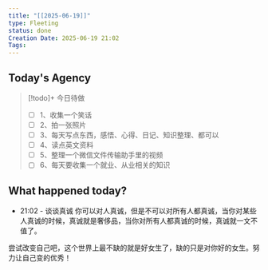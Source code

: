 ```yaml
---
title: "[[2025-06-19]]"
type: Fleeting
status: done
Creation Date: 2025-06-19 21:02
Tags:
---
```

## Today's Agency
> [!todo]+ 今日待做
> - [ ] 1、收集一个笑话
> - [ ] 2、拍一张照片
> - [ ] 3、每天写点东西，感悟、心得、日记、知识整理、都可以
> - [ ] 4、读点英文资料
> - [ ] 5、整理一个微信文件传输助手里的视频
> - [ ] 6、每天要收集一个就业、从业相关的知识

## What happened today?
- 21:02 - 谈谈真诚
你可以对人真诚，但是不可以对所有人都真诚，当你对某些人真诚的时候，真诚就是奢侈品，当你对所有人都真诚的时候，真诚就一文不值了。

尝试改变自己吧，这个世界上最不缺的就是好女生了，缺的只是对你好的女生。努力让自己变的优秀！